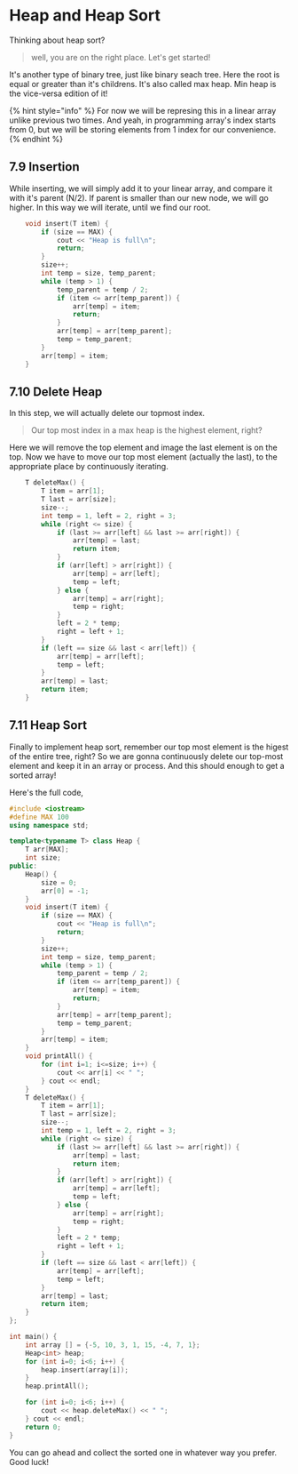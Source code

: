 # Heap and Heap Sort

Thinking about heap sort?

> well, you are on the right place. Let's get started!

It's another type of binary tree, just like binary seach tree. Here the root is equal or greater than it's childrens. It's also called max heap. Min heap is the vice-versa edition of it!

{% hint style="info" %}
For now we will be represing this in a linear array unlike previous two times. And yeah, in programming array's index starts from 0, but we will be storing elements from 1 index for our convenience.
{% endhint %}

## 7.9 Insertion

While inserting, we will simply add it to your linear array, and compare it with it's parent (N/2). If parent is smaller than our new node, we will go higher. In this way we will iterate, until we find our root.

```cpp
    void insert(T item) {
        if (size == MAX) {
            cout << "Heap is full\n";
            return;
        }
        size++;
        int temp = size, temp_parent;
        while (temp > 1) {
            temp_parent = temp / 2;
            if (item <= arr[temp_parent]) {
                arr[temp] = item;
                return;
            } 
            arr[temp] = arr[temp_parent];
            temp = temp_parent;
        }
        arr[temp] = item;
    }
```

## 7.10 Delete Heap

In this step, we will actually delete our topmost index.

> Our top most index in a max heap is the highest element, right?

Here we will remove the top element and image the last element is on the top. Now we have to move our top most element (actually the last), to the appropriate place by continuously iterating.

```cpp
    T deleteMax() {
        T item = arr[1];
        T last = arr[size];
        size--;
        int temp = 1, left = 2, right = 3;
        while (right <= size) {
            if (last >= arr[left] && last >= arr[right]) {
                arr[temp] = last;
                return item;
            }
            if (arr[left] > arr[right]) {
                arr[temp] = arr[left];
                temp = left;
            } else {
                arr[temp] = arr[right];
                temp = right;
            }
            left = 2 * temp;
            right = left + 1;
        }
        if (left == size && last < arr[left]) {
            arr[temp] = arr[left];
            temp = left;
        }
        arr[temp] = last;
        return item;
    }
```

## 7.11 Heap Sort

Finally to implement heap sort, remember our top most element is the higest of the entire tree, right? So we are gonna continuously delete our top-most element and keep it in an array or process. And this should enough to get a sorted array!

Here's the full code,

```cpp
#include <iostream>
#define MAX 100
using namespace std;

template<typename T> class Heap {
    T arr[MAX];
    int size;
public:
    Heap() {
        size = 0;
        arr[0] = -1;
    }
    void insert(T item) {
        if (size == MAX) {
            cout << "Heap is full\n";
            return;
        }
        size++;
        int temp = size, temp_parent;
        while (temp > 1) {
            temp_parent = temp / 2;
            if (item <= arr[temp_parent]) {
                arr[temp] = item;
                return;
            } 
            arr[temp] = arr[temp_parent];
            temp = temp_parent;
        }
        arr[temp] = item;
    }
    void printAll() {
        for (int i=1; i<=size; i++) {
            cout << arr[i] << " ";
        } cout << endl;
    }
    T deleteMax() {
        T item = arr[1];
        T last = arr[size];
        size--;
        int temp = 1, left = 2, right = 3;
        while (right <= size) {
            if (last >= arr[left] && last >= arr[right]) {
                arr[temp] = last;
                return item;
            }
            if (arr[left] > arr[right]) {
                arr[temp] = arr[left];
                temp = left;
            } else {
                arr[temp] = arr[right];
                temp = right;
            }
            left = 2 * temp;
            right = left + 1;
        }
        if (left == size && last < arr[left]) {
            arr[temp] = arr[left];
            temp = left;
        }
        arr[temp] = last;
        return item;
    }
};

int main() {
    int array [] = {-5, 10, 3, 1, 15, -4, 7, 1};
    Heap<int> heap;
    for (int i=0; i<6; i++) {
        heap.insert(array[i]);
    }
    heap.printAll();

    for (int i=0; i<6; i++) {
        cout << heap.deleteMax() << " ";
    } cout << endl;
    return 0;
}
```

You can go ahead and collect the sorted one in whatever way you prefer. Good luck!
